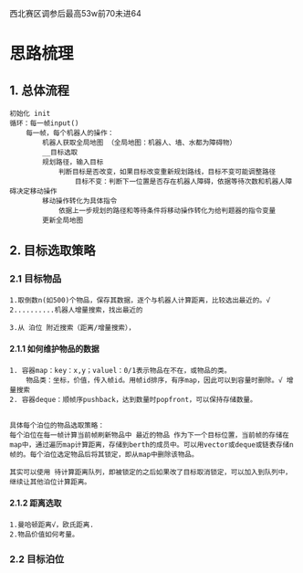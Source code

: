 西北赛区调参后最高53w前70未进64
# 思路梳理

## 1. 总体流程
    初始化 init
    循环：每一帧input()
        每一帧，每个机器人的操作：
            机器人获取全局地图 （全局地图：机器人、墙、水都为障碍物）
            __目标选取
            规划路径，输入目标
                判断目标是否改变，如果目标改变重新规划路线，目标不变可能调整路径
                    目标不变：判断下一位置是否存在机器人障碍，依据等待次数和机器人障碍决定移动操作
            移动操作转化为具体指令
                依据上一步规划的路径和等待条件将移动操作转化为给判题器的指令变量
            更新全局地图




## 2. 目标选取策略

### 2.1 目标物品
    1.取倒数n(如500)个物品，保存其数据，逐个与机器人计算距离，比较选出最近的。√
    2..........机器人增量搜索，找出最近的

    3.从 泊位 附近搜索（距离/增量搜索），
    

#### 2.1.1 如何维护物品的数据
    1. 容器map：key：x,y；valuel：0/1表示物品在不在，或物品的类。
        物品类：坐标，价值，传入帧id。用帧id排序，有序map，因此可以到容量时删除。√ 增量搜索
    2. 容器deque：顺帧序pushback，达到数量时popfront，可以保持存储数量。


    具体每个泊位的物品选取策略：
    每个泊位在每一帧计算当前帧刷新物品中 最近的物品 作为下一个目标位置，当前帧的存储在map中，通过遍历map计算距离，存储到berth的成员中。可以用vector或deque或链表存储n帧的。每个泊位选定物品后将其锁定，即从map中删除该物品。
    
    其实可以使用 待计算距离队列，即被锁定的之后如果改了目标取消锁定，可以加入到队列中，继续让其他泊位计算距离。

#### 2.1.2 距离选取
    1.曼哈顿距离√，欧氏距离.
    2.物品价值如何考量。


### 2.2 目标泊位




